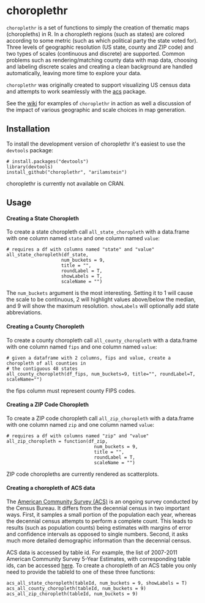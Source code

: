 # choroplethr

`choroplethr` is a set of functions to simply the creation of thematic maps (choropleths) in R.  In a choropleth regions (such as states) are colored according to some metric (such as which political party the state voted for).  Three levels of geographic resolution (US state, county and ZIP code) and two types of scales (continuous and discrete) are supported.  Common problems such as rendering/matching county data with map data, choosing and labeling discrete scales and creating a clean background are handled automatically, leaving more time to explore your data.  

`choroplethr` was originally created to support visualizing US census data and attempts to work seamlessly with the [acs](http://cran.r-project.org/web/packages/acs/) package.  

See the [wiki](https://github.com/arilamstein/choroplethr/wiki) for examples of `choroplethr` in action as well a discussion of the impact of various geographic and scale choices in map generation.

## Installation

To install the development version of choroplethr it's easiest to use the `devtools` package:

```
# install.packages("devtools")
library(devtools)
install_github("choroplethr", "arilamstein")
```

choroplethr is currently not available on CRAN.

## Usage

#### Creating a State Choropleth
To create a state choropleth call `all_state_choropleth` with a data.frame with one column named `state` and one column named `value`:
```
# requires a df with columns named "state" and "value"
all_state_choropleth(df_state, 
                    num_buckets = 9, 
                    title = "", 
                    roundLabel = T, 
                    showLabels = T,
                    scaleName = "")
```
The `num_buckets` argument is the most interesting.  Setting it to 1 will cause the scale to be continuous, 2 will highlight values above/below the median, and 9 will show the maximum resolution.  `showLabels` will optionally add state abbreviations.

#### Creating a County Choropleth
To create a county choropleth call `all_county_choropleth` with a data.frame with one column named `fips` and one column named `value`:
```
# given a dataframe with 2 columns, fips and value, create a choropleth of all counties in
# the contiguous 48 states
all_county_choropleth(df_fips, num_buckets=9, title="", roundLabel=T, scaleName="")
```
the fips column must represent county FIPS codes.

#### Creating a ZIP Code Choropleth
To create a ZIP code choropleth call `all_zip_choropleth` with a data.frame with one column named `zip` and one column named `value`:

```
# requires a df with columns named "zip" and "value"
all_zip_choropleth = function(df_zip, 
                                num_buckets = 9, 
                                title = "", 
                                roundLabel = T,
                                scaleName = "")
```

ZIP code choropleths are currently rendered as scatterplots.

#### Creating a choropleth of ACS data

The [American Community Survey (ACS)](https://www.census.gov/acs/www/) is an ongoing survey conducted by the Census Bureau.  It differs from the decennial census in two important ways.  First, it samples a small portion of the population each year, whereas the decennial census attempts to perform a complete count.  This leads to results (such as population counts) being estimates with margins of error and confidence intervals as opposed to single numbers.  Second, it asks much more detailed demographic information than the decennial census.  

ACS data is accessed by table id.  For example, the list of 2007-2011 American Community Survey 5-Year Estimates, with corresponding table ids, can be accessed [here](http://factfinder2.census.gov/faces/help/jsf/pages/metadata.xhtml?lang=en&type=dataset&id=dataset.en.ACS_11_5YR#).  To create a choropleth of an ACS table you only need to provide the tableId to one of these three functions:

```
acs_all_state_choropleth(tableId, num_buckets = 9, showLabels = T)
acs_all_county_choropleth(tableId, num_buckets = 9)
acs_all_zip_choropleth(tableId, num_buckets = 9)
```
